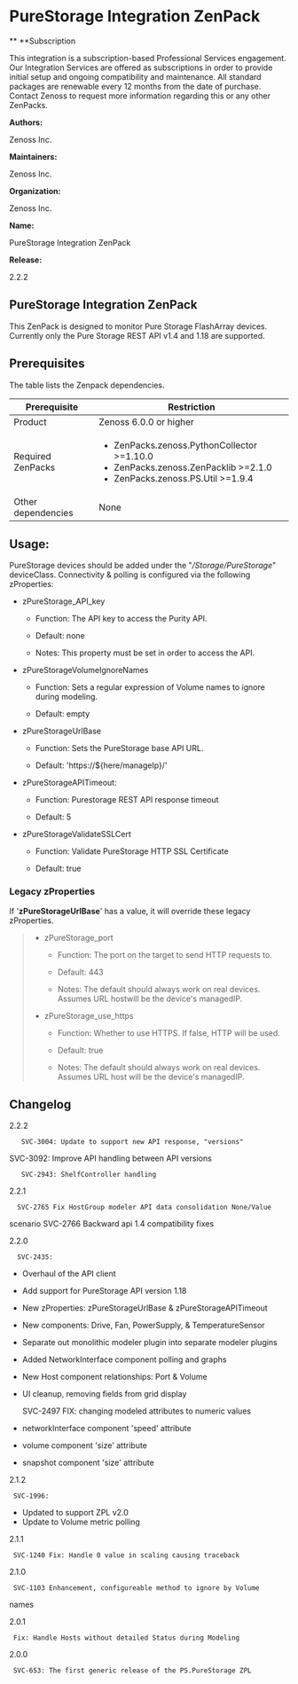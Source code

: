# PureStorage Integration ZenPack

** **Subscription

This integration is a subscription-based Professional Services
engagement. Our Integration Services are offered as subscriptions in
order to provide initial setup and ongoing compatibility and
maintenance. All standard packages are renewable every 12 months from
the date of purchase. Contact Zenoss to request more information
regarding this or any other ZenPacks.

**Authors:**

Zenoss Inc.

**Maintainers:**

Zenoss Inc.

**Organization:**

Zenoss Inc.

**Name:**

PureStorage Integration ZenPack

**Release:**

2.2.2

## PureStorage Integration ZenPack

This ZenPack is designed to monitor Pure Storage FlashArray devices.
Currently only the Pure Storage REST API v1.4 and 1.18 are supported.

## Prerequisites

The table lists the Zenpack dependencies.

<table>
<thead>
<tr markdown="1">
<th>Prerequisite</th>
<th>Restriction</th>
</tr>
</thead>
<tbody>
<tr markdown="1">
<td>Product</td>
<td>Zenoss 6.0.0 or higher</td>
</tr>
<tr markdown="1">
<td>Required ZenPacks</td>
<td><ul>
<li>ZenPacks.zenoss.PythonCollector &gt;=1.10.0</li>
<li>ZenPacks.zenoss.ZenPacklib &gt;=2.1.0</li>
<li>ZenPacks.zenoss.PS.Util &gt;=1.9.4</li>
</ul></td>
</tr>
<tr markdown="1">
<td>Other dependencies</td>
<td>None</td>
</tr>
</tbody>
</table>

## Usage:

PureStorage devices should be added under the "*/Storage/PureStorage*"
deviceClass. Connectivity & polling is configured via the following
zProperties:

-   zPureStorage_API_key

    -   Function: The API key to access the Purity API.

    -   Default: none

    -   Notes: This property must be set in order to access the API.

-   zPureStorageVolumeIgnoreNames

    -   Function: Sets a regular expression of Volume names to ignore
        during modeling.

    -   Default: empty

-   zPureStorageUrlBase

    -   Function: Sets the PureStorage base API URL.

    -   Default: 'https://${here/manageIp}/'

-   zPureStorageAPITimeout:

    -   Function: Purestorage REST API response timeout

    -   Default: 5

-   zPureStorageValidateSSLCert

    -   Function: Validate PureStorage HTTP SSL Certificate

    -   Default: true

### Legacy zProperties

If '**zPureStorageUrlBase**' has a value, it will override these legacy
zProperties.

> -   zPureStorage_port
>
>     -   Function: The port on the target to send HTTP requests to.
>
>     -   Default: 443
>
>     -   Notes: The default should always work on real devices. Assumes
>         URL hostwill be the device's managedIP.
>
> -   zPureStorage_use_https
>
>     -   Function: Whether to use HTTPS. If false, HTTP will be used.
>
>     -   Default: true
>
>     -   Notes: The default should always work on real devices. Assumes
>         URL host will be the device's managedIP.

## Changelog

2.2.2

       SVC-3004: Update to support new API response, "versions"
SVC-3092: Improve API handling between API versions

       SVC-2943: ShelfController handling

2.2.1

      SVC-2765 Fix HostGroup modeler API data consolidation None/Value
scenario SVC-2766 Backward api 1.4 compatibility fixes

2.2.0

      SVC-2435:

-   Overhaul of the API client
-   Add support for PureStorage API version 1.18
-   New zProperties: zPureStorageUrlBase & zPureStorageAPITimeout
-   New components: Drive, Fan, PowerSupply, & TemperatureSensor
-   Separate out monolithic modeler plugin into separate modeler plugins
-   Added NetworkInterface component polling and graphs
-   New Host component relationships: Port & Volume
-   UI cleanup, removing fields from grid display

     SVC-2497 FIX: changing modeled attributes to numeric values

-   networkInterface component 'speed' attribute
-   volume component 'size' attribute
-   snapshot component 'size' attribute

2.1.2

     SVC-1996:

-   Updated to support ZPL v2.0
-   Update to Volume metric polling

2.1.1

     SVC-1240 Fix: Handle 0 value in scaling causing traceback

2.1.0

     SVC-1103 Enhancement, configureable method to ignore by Volume
names

2.0.1

     Fix: Handle Hosts without detailed Status during Modeling

2.0.0

     SVC-653: The first generic release of the PS.PureStorage ZPL


